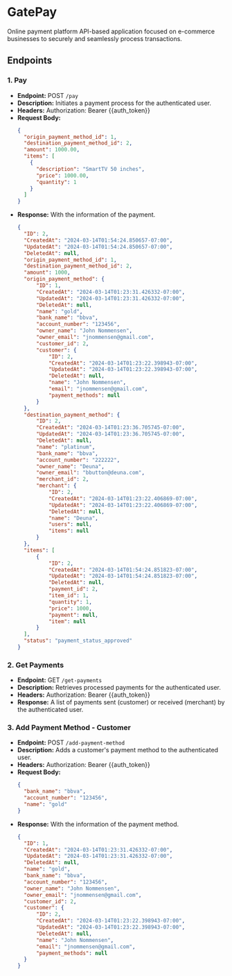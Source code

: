 # GatePay

Online payment platform API-based application focused on e-commerce businesses to securely and seamlessly process transactions.

## Endpoints

### 1. Pay
- **Endpoint:** POST `/pay`
- **Description:** Initiates a payment process for the authenticated user.
- **Headers:** Authorization: Bearer {{auth_token}}
- **Request Body:**
  ```json
  {
    "origin_payment_method_id": 1,
    "destination_payment_method_id": 2,
    "amount": 1000.00,
    "items": [
      {
        "description": "SmartTV 50 inches",
        "price": 1000.00,
        "quantity": 1
      }
    ]
  }
  ```
- **Response:** With the information of the payment.
  ```json
  {
    "ID": 2,
    "CreatedAt": "2024-03-14T01:54:24.850657-07:00",
    "UpdatedAt": "2024-03-14T01:54:24.850657-07:00",
    "DeletedAt": null,
    "origin_payment_method_id": 1,
    "destination_payment_method_id": 2,
    "amount": 1000,
    "origin_payment_method": {
        "ID": 1,
        "CreatedAt": "2024-03-14T01:23:31.426332-07:00",
        "UpdatedAt": "2024-03-14T01:23:31.426332-07:00",
        "DeletedAt": null,
        "name": "gold",
        "bank_name": "bbva",
        "account_number": "123456",
        "owner_name": "John Nommensen",
        "owner_email": "jnommensen@gmail.com",
        "customer_id": 2,
        "customer": {
            "ID": 2,
            "CreatedAt": "2024-03-14T01:23:22.398943-07:00",
            "UpdatedAt": "2024-03-14T01:23:22.398943-07:00",
            "DeletedAt": null,
            "name": "John Nommensen",
            "email": "jnommensen@gmail.com",
            "payment_methods": null
        }
    },
    "destination_payment_method": {
        "ID": 2,
        "CreatedAt": "2024-03-14T01:23:36.705745-07:00",
        "UpdatedAt": "2024-03-14T01:23:36.705745-07:00",
        "DeletedAt": null,
        "name": "platinum",
        "bank_name": "bbva",
        "account_number": "222222",
        "owner_name": "Deuna",
        "owner_email": "bbutton@deuna.com",
        "merchant_id": 2,
        "merchant": {
            "ID": 2,
            "CreatedAt": "2024-03-14T01:23:22.406869-07:00",
            "UpdatedAt": "2024-03-14T01:23:22.406869-07:00",
            "DeletedAt": null,
            "name": "Deuna",
            "users": null,
            "items": null
        }
    },
    "items": [
        {
            "ID": 2,
            "CreatedAt": "2024-03-14T01:54:24.851823-07:00",
            "UpdatedAt": "2024-03-14T01:54:24.851823-07:00",
            "DeletedAt": null,
            "payment_id": 2,
            "item_id": 1,
            "quantity": 1,
            "price": 1000,
            "payment": null,
            "item": null
        }
    ],
    "status": "payment_status_approved"
  }
  ```

### 2. Get Payments
- **Endpoint:** GET `/get-payments`
- **Description:** Retrieves processed payments for the authenticated user.
- **Headers:** Authorization: Bearer {{auth_token}}
- **Response:** A list of payments sent (customer) or received (merchant) by the authenticated user.

### 3. Add Payment Method - Customer
- **Endpoint:** POST `/add-payment-method`
- **Description:** Adds a customer's payment method to the authenticated user.
- **Headers:** Authorization: Bearer {{auth_token}}
- **Request Body:**
  ```json
  {
    "bank_name": "bbva",
    "account_number": "123456",
    "name": "gold"
  }
  ```
- **Response:** With the information of the payment method.
  ```json
  {
    "ID": 1,
    "CreatedAt": "2024-03-14T01:23:31.426332-07:00",
    "UpdatedAt": "2024-03-14T01:23:31.426332-07:00",
    "DeletedAt": null,
    "name": "gold",
    "bank_name": "bbva",
    "account_number": "123456",
    "owner_name": "John Nommensen",
    "owner_email": "jnommensen@gmail.com",
    "customer_id": 2,
    "customer": {
        "ID": 2,
        "CreatedAt": "2024-03-14T01:23:22.398943-07:00",
        "UpdatedAt": "2024-03-14T01:23:22.398943-07:00",
        "DeletedAt": null,
        "name": "John Nommensen",
        "email": "jnommensen@gmail.com",
        "payment_methods": null
    }
  }
  ```